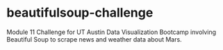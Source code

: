 # beautifulsoup-challenge
Module 11 Challenge for UT Austin Data Visualization Bootcamp involving Beautiful Soup to scrape news and weather data about Mars.
